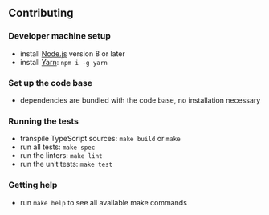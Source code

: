 ## Contributing

### Developer machine setup

- install [Node.js](https://nodejs.org) version 8 or later
- install [Yarn](https://yarnpkg.com): `npm i -g yarn`

### Set up the code base

- dependencies are bundled with the code base, no installation necessary

### Running the tests

- transpile TypeScript sources: `make build` or `make`
- run all tests: `make spec`
- run the linters: `make lint`
- run the unit tests: `make test`

### Getting help

- run `make help` to see all available make commands

